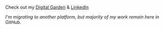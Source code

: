 Check out my [Digital Garden](https://quochuytran.com/) & [LinkedIn](https://www.linkedin.com/in/tranquochuy1308/)

_I'm migrating to another platform, but majority of my work remain here in GitHub._

